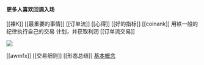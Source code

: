 #### 更多人喜欢回调入场
[[裸K]]
[[最重要的事情]]
[[订单流]]
[[心得]]
[[好的指标]]
[[coinank]]
用铁一般的纪律执行自己的交易 计划，并获取利润
[[订单流交易]]

![](Pasted%20image%2020240312155459.png)

[[awmfx]]
[[交易细则]]
[[形态总结]]
[基本概念](基本概念.md)